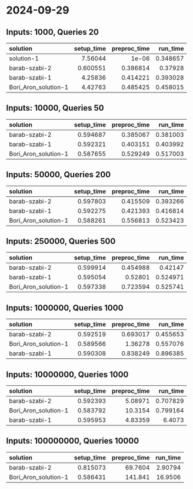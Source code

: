# 2024-09-29

## Inputs: 1000, Queries 20

| solution             |   setup_time |   preproc_time |   run_time |
|:---------------------|-------------:|---------------:|-----------:|
| solution-1           |     7.56044  |       1e-06    |   0.348657 |
| barab-szabi-2        |     0.600551 |       0.386814 |   0.37928  |
| barab-szabi-1        |     4.25836  |       0.414221 |   0.393028 |
| Bori_Aron_solution-1 |     4.42763  |       0.485425 |   0.458015 |

## Inputs: 10000, Queries 50

| solution             |   setup_time |   preproc_time |   run_time |
|:---------------------|-------------:|---------------:|-----------:|
| barab-szabi-2        |     0.594687 |       0.385067 |   0.381003 |
| barab-szabi-1        |     0.592321 |       0.403151 |   0.403992 |
| Bori_Aron_solution-1 |     0.587655 |       0.529249 |   0.517003 |

## Inputs: 50000, Queries 200

| solution             |   setup_time |   preproc_time |   run_time |
|:---------------------|-------------:|---------------:|-----------:|
| barab-szabi-2        |     0.597803 |       0.415509 |   0.393266 |
| barab-szabi-1        |     0.592275 |       0.421393 |   0.416814 |
| Bori_Aron_solution-1 |     0.588261 |       0.556813 |   0.523423 |

## Inputs: 250000, Queries 500

| solution             |   setup_time |   preproc_time |   run_time |
|:---------------------|-------------:|---------------:|-----------:|
| barab-szabi-2        |     0.599914 |       0.454988 |   0.42147  |
| barab-szabi-1        |     0.595054 |       0.52801  |   0.524971 |
| Bori_Aron_solution-1 |     0.597338 |       0.723594 |   0.525741 |

## Inputs: 1000000, Queries 1000

| solution             |   setup_time |   preproc_time |   run_time |
|:---------------------|-------------:|---------------:|-----------:|
| barab-szabi-2        |     0.592519 |       0.693017 |   0.455653 |
| Bori_Aron_solution-1 |     0.589566 |       1.36278  |   0.557076 |
| barab-szabi-1        |     0.590308 |       0.838249 |   0.896385 |

## Inputs: 10000000, Queries 1000

| solution             |   setup_time |   preproc_time |   run_time |
|:---------------------|-------------:|---------------:|-----------:|
| barab-szabi-2        |     0.592393 |        5.08971 |   0.707829 |
| Bori_Aron_solution-1 |     0.583792 |       10.3154  |   0.799164 |
| barab-szabi-1        |     0.595953 |        4.83359 |   6.4073   |

## Inputs: 100000000, Queries 10000

| solution             |   setup_time |   preproc_time |   run_time |
|:---------------------|-------------:|---------------:|-----------:|
| barab-szabi-2        |     0.815073 |        69.7604 |    2.90794 |
| Bori_Aron_solution-1 |     0.586431 |       141.841  |   16.9506  |
